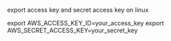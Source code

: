 export access key and secret access key on linux

export AWS_ACCESS_KEY_ID=your_access_key
export AWS_SECRET_ACCESS_KEY=your_secret_key

